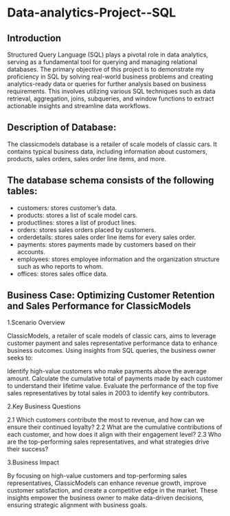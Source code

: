 # Data-analytics-Project--SQL

## Introduction
Structured Query Language (SQL) plays a pivotal role in data analytics, serving as a fundamental tool for querying and managing relational databases. The primary objective of this project is to demonstrate my proficiency in SQL by solving real-world business problems and creating analytics-ready data or queries for further analysis based on business requirements. This involves utilizing various SQL techniques such as data retrieval, aggregation, joins, subqueries, and window functions to extract actionable insights and streamline data workflows.


## Description of Database:
The classicmodels database is a retailer of scale models of classic cars. It contains typical business data, including information about customers, products, sales orders, sales order line items, and more.

## The database schema consists of the following tables:
-	customers: stores customer’s data.
-	products: stores a list of scale model cars.
-	productlines: stores a list of product lines.
-	orders: stores sales orders placed by customers.
-	orderdetails: stores sales order line items for every sales order.
-	payments: stores payments made by customers based on their accounts.
-	employees: stores employee information and the organization structure such as who reports to whom.
-	offices: stores sales office data.


## Business Case: Optimizing Customer Retention and Sales Performance for ClassicModels
1.Scenario Overview

ClassicModels, a retailer of scale models of classic cars, aims to leverage customer payment and sales representative performance data to enhance business outcomes. Using insights from SQL queries, the business owner seeks to:

Identify high-value customers who make payments above the average amount.
Calculate the cumulative total of payments made by each customer to understand their lifetime value.
Evaluate the performance of the top five sales representatives by total sales in 2003 to identify key contributors.

2.Key Business Questions

2.1 Which customers contribute the most to revenue, and how can we ensure their continued loyalty?
2.2 What are the cumulative contributions of each customer, and how does it align with their engagement level?
2.3 Who are the top-performing sales representatives, and what strategies drive their success?

3.Business Impact

By focusing on high-value customers and top-performing sales representatives, ClassicModels can enhance revenue growth, improve customer satisfaction, and create a competitive edge in the market. These insights empower the business owner to make data-driven decisions, ensuring strategic alignment with business goals.
